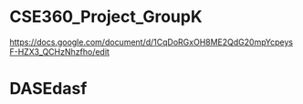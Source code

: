 # CSE360_Project_GroupK

https://docs.google.com/document/d/1CqDoRGxOH8ME2QdG20mpYcpeysF-HZX3_QCHzNhzfho/edit

# DASEdasf
